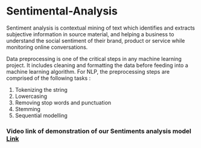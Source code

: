 # Sentimental-Analysis

Sentiment analysis is contextual mining of text which identifies and extracts subjective information in source material, and helping a business to understand the social sentiment of their brand, product or service while monitoring online conversations.

Data preprocessing is one of the critical steps in any machine learning project. It includes cleaning and formatting the data before feeding into a machine learning algorithm. For NLP, the preprocessing steps are comprised of the following tasks :

1. Tokenizing the string
2. Lowercasing
3. Removing stop words and punctuation
4. Stemming
5. Sequential modelling

### Video link of demonstration of our Sentiments analysis model [Link](https://drive.google.com/file/d/1SeMR9czi9JCSq8bdwgWsnftI9YfOBPft/view?usp=sharing)


